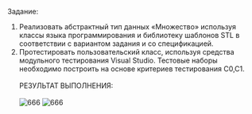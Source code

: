 Задание:<br>
1.	Реализовать абстрактный тип данных «Множество» используя классы языка программирования и библиотеку шаблонов STL в соответствии с вариантом задания и со спецификацией.
2.	Протестировать пользовательский класс, используя средства модульного тестирования Visual Studio. Тестовые наборы необходимо построить на основе критериев тестирования C0,C1.
<br><br>РЕЗУЛЬТАТ ВЫПОЛНЕНИЯ:<br><br>
![666](https://github.com/pirocsilin/educational/assets/97364957/9e380b0d-d638-426c-b7fa-0846bd13427f)
![666](https://github.com/pirocsilin/educational/assets/97364957/850b9df5-e887-42cb-9c5b-90c4e1c3df7c)



